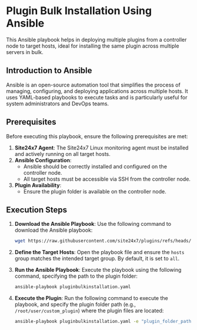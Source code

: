 # Plugin Bulk Installation Using Ansible

This Ansible playbook helps in deploying multiple plugins from a controller node to target hosts, ideal for installing the same plugin across multiple servers in bulk.

## Introduction to Ansible
Ansible is an open-source automation tool that simplifies the process of managing, configuring, and deploying applications across multiple hosts. It uses YAML-based playbooks to execute tasks and is particularly useful for system administrators and DevOps teams.

## Prerequisites

Before executing this playbook, ensure the following prerequisites are met:

1. **Site24x7 Agent**: The Site24x7 Linux monitoring agent must be installed and actively running on all target hosts.
2. **Ansible Configuration**: 
   - Ansible should be correctly installed and configured on the controller node.
   - All target hosts must be accessible via SSH from the controller node.
3. **Plugin Availability**:
   - Ensure the plugin folder is available on the controller node.

## Execution Steps

1. **Download the Ansible Playbook**:
   Use the following command to download the Ansible playbook:
   ```bash
   wget https://raw.githubusercontent.com/site24x7/plugins/refs/heads/master/pluginbulkinstallation/pluginbulkinstallation.yaml
   ```

2. **Define the Target Hosts**:
   Open the playbook file and ensure the `hosts` group matches the intended target group. By default, it is set to `all`.

3. **Run the Ansible Playbook**:
   Execute the playbook using the following command, specifying the path to the plugin folder:
   ```bash
   ansible-playbook pluginbulkinstallation.yaml
   ```

4. **Execute the Plugin**:
   Run the following command to execute the playbook, and specify the plugin folder path (e.g., `/root/user/custom_plugin`) where the plugin files are located:
   ```bash
   ansible-playbook pluginbulkinstallation.yaml -e "plugin_folder_path=/root/user/custom_plugin"
   ```

